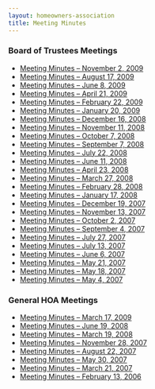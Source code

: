 ```yaml
---
layout: homeowners-association
title: Meeting Minutes
---
```


### Board of Trustees Meetings

  * [Meeting Minutes – November 2, 2009][2]
  * [Meeting Minutes – August 17, 2009][3]
  * [Meeting Minutes – June 8, 2009][4]
  * [Meeting Minutes – April 21, 2009][5]
  * [Meeting Minutes – February 22, 2009][6]
  * [Meeting Minutes – January 20, 2009][7]
  * [Meeting Minutes – December 16, 2008][8]
  * [Meeting Minutes – November 11, 2008][9]
  * [Meeting Minutes – October 7, 2008][10]
  * [Meeting Minutes – September 7, 2008][11]
  * [Meeting Minutes – July 22, 2008][12]
  * [Meeting Minutes – June 11, 2008][13]
  * [Meeting Minutes – April 23, 2008][14]
  * [Meeting Minutes – March 27, 2008][15]
  * [Meeting Minutes – February 28, 2008][16]
  * [Meeting Minutes – January 17, 2008][17]
  * [Meeting Minutes – December 19, 2007][18]
  * [Meeting Minutes – November 13, 2007][19]
  * [Meeting Minutes – October 2, 2007][20]
  * [Meeting Minutes – September 4, 2007][21]
  * [Meeting Minutes – July 27, 2007][22]
  * [Meeting Minutes – July 13, 2007][23]
  * [Meeting Minutes – June 6, 2007][24]
  * [Meeting Minutes – May 21, 2007][25]
  * [Meeting Minutes – May 18, 2007][26]
  * [Meeting Minutes – May 4, 2007][27]

### General HOA Meetings

  * [Meeting Minutes – March 17, 2009][28]
  * [Meeting Minutes – June 19, 2008][29]
  * [Meeting Minutes – March 19, 2008][30]
  * [Meeting Minutes – November 28, 2007][31]
  * [Meeting Minutes – August 22, 2007][32]
  * [Meeting Minutes – May 30, 2007][33]
  * [Meeting Minutes – March 21, 2007][34]
  * [Meeting Minutes – February 13, 2006][35]

   [2]: /villageatalumcreek.org/uploads/TrusteesMeetingMinutes091102.pdf
   [3]: /villageatalumcreek.org/uploads/TrusteesMeetingMinutes090817.pdf
   [4]: /villageatalumcreek.org/uploads/TrusteesMeetingMinutes090608.pdf
   [5]: /villageatalumcreek.org/uploads/TrusteesMeetingMinutes090421.pdf
   [6]: /villageatalumcreek.org/uploads/TrusteesMeetingMinutes090222.pdf
   [7]: /villageatalumcreek.org/uploads/TrusteesMeetingMinutes090120.pdf
   [8]: /villageatalumcreek.org/uploads/TrusteesMeetingMinutes081216.pdf
   [9]: /villageatalumcreek.org/uploads/TrusteesMeetingMinutes081111.pdf
   [10]: /villageatalumcreek.org/uploads/TrusteesMeetingMinutes081007.pdf
   [11]: /villageatalumcreek.org/uploads/TrusteesMeetingMinutes080907.pdf
   [12]: /villageatalumcreek.org/uploads/TrusteesMeetingMinutes080722.pdf
   [13]: /villageatalumcreek.org/uploads/TrusteesMeetingMinutes080611.pdf
   [14]: /villageatalumcreek.org/uploads/TrusteesMeetingMinutes080423.pdf
   [15]: /villageatalumcreek.org/uploads/TrusteesMeetingMinutes080327.pdf
   [16]: /villageatalumcreek.org/uploads/TrusteesMeetingMinutes080228.pdf
   [17]: /villageatalumcreek.org/uploads/TrusteesMeetingMinutes080117.pdf
   [18]: /villageatalumcreek.org/uploads/TrusteesMeetingMinutes071219.pdf
   [19]: /villageatalumcreek.org/uploads/TrusteesMeetingMinutes071113.pdf
   [20]: /villageatalumcreek.org/uploads/TrusteesMeetingMinutes071002.pdf
   [21]: /villageatalumcreek.org/uploads/TrusteesMeetingMinutes0709041.pdf
   [22]: /villageatalumcreek.org/uploads/TrusteesMeetingMinutes070727.pdf
   [23]: /villageatalumcreek.org/uploads/TrusteesMeetingMinutes070713.pdf
   [24]: /villageatalumcreek.org/uploads/TrusteesMeetingMinutes070601.pdf
   [25]: /villageatalumcreek.org/uploads/TrusteesMeetingMinutes070521.pdf
   [26]: /villageatalumcreek.org/uploads/TrusteesMeetingMinutes070518.pdf
   [27]: /villageatalumcreek.org/uploads/TrusteesMeetingMinutes070504.pdf
   [28]: /villageatalumcreek.org/uploads/090317_GeneralMeetingMinutes.pdf
   [29]: /villageatalumcreek.org/uploads/GeneralMeetingMinutes080619.pdf
   [30]: /villageatalumcreek.org/uploads/080319_GeneralMeetingMinutes.pdf
   [31]: /villageatalumcreek.org/uploads/GeneralMeetingMinutes071128.pdf
   [32]: /villageatalumcreek.org/uploads/GeneralMeetingMinutes070822.pdf
   [33]: /villageatalumcreek.org/uploads/GeneralMeetingMinutes070530.pdf
   [34]: /villageatalumcreek.org/uploads/GeneralMeetingMinutes070321.pdf
   [35]: /villageatalumcreek.org/uploads/GeneralMeetingMinutes060213.pdf
